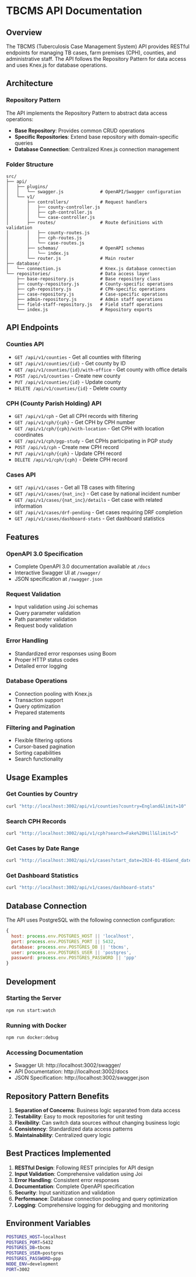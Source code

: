 # TBCMS API Documentation

## Overview

The TBCMS (Tuberculosis Case Management System) API provides RESTful endpoints for managing TB cases, farm premises (CPH), counties, and administrative staff. The API follows the Repository Pattern for data access and uses Knex.js for database operations.

## Architecture

### Repository Pattern

The API implements the Repository Pattern to abstract data access operations:

- **Base Repository**: Provides common CRUD operations
- **Specific Repositories**: Extend base repository with domain-specific queries
- **Database Connection**: Centralized Knex.js connection management

### Folder Structure

```
src/
├── api/
│   ├── plugins/
│   │   └── swagger.js              # OpenAPI/Swagger configuration
│   └── v1/
│       ├── controllers/            # Request handlers
│       │   ├── county-controller.js
│       │   ├── cph-controller.js
│       │   └── case-controller.js
│       ├── routes/                 # Route definitions with validation
│       │   ├── county-routes.js
│       │   ├── cph-routes.js
│       │   └── case-routes.js
│       ├── schemas/                # OpenAPI schemas
│       │   └── index.js
│       └── router.js               # Main router
├── database/
│   └── connection.js               # Knex.js database connection
└── repositories/                   # Data access layer
    ├── base-repository.js          # Base repository class
    ├── county-repository.js        # County-specific operations
    ├── cph-repository.js           # CPH-specific operations
    ├── case-repository.js          # Case-specific operations
    ├── admin-repository.js         # Admin staff operations
    ├── field-staff-repository.js   # Field staff operations
    └── index.js                    # Repository exports
```

## API Endpoints

### Counties API

- `GET /api/v1/counties` - Get all counties with filtering
- `GET /api/v1/counties/{id}` - Get county by ID
- `GET /api/v1/counties/{id}/with-office` - Get county with office details
- `POST /api/v1/counties` - Create new county
- `PUT /api/v1/counties/{id}` - Update county
- `DELETE /api/v1/counties/{id}` - Delete county

### CPH (County Parish Holding) API

- `GET /api/v1/cph` - Get all CPH records with filtering
- `GET /api/v1/cph/{cph}` - Get CPH by CPH number
- `GET /api/v1/cph/{cph}/with-location` - Get CPH with location coordinates
- `GET /api/v1/cph/pgp-study` - Get CPHs participating in PGP study
- `POST /api/v1/cph` - Create new CPH record
- `PUT /api/v1/cph/{cph}` - Update CPH record
- `DELETE /api/v1/cph/{cph}` - Delete CPH record

### Cases API

- `GET /api/v1/cases` - Get all TB cases with filtering
- `GET /api/v1/cases/{nat_inc}` - Get case by national incident number
- `GET /api/v1/cases/{nat_inc}/details` - Get case with related information
- `GET /api/v1/cases/drf-pending` - Get cases requiring DRF completion
- `GET /api/v1/cases/dashboard-stats` - Get dashboard statistics

## Features

### OpenAPI 3.0 Specification

- Complete OpenAPI 3.0 documentation available at `/docs`
- Interactive Swagger UI at `/swagger/`
- JSON specification at `/swagger.json`

### Request Validation

- Input validation using Joi schemas
- Query parameter validation
- Path parameter validation
- Request body validation

### Error Handling

- Standardized error responses using Boom
- Proper HTTP status codes
- Detailed error logging

### Database Operations

- Connection pooling with Knex.js
- Transaction support
- Query optimization
- Prepared statements

### Filtering and Pagination

- Flexible filtering options
- Cursor-based pagination
- Sorting capabilities
- Search functionality

## Usage Examples

### Get Counties by Country

```bash
curl "http://localhost:3002/api/v1/counties?country=England&limit=10"
```

### Search CPH Records

```bash
curl "http://localhost:3002/api/v1/cph?search=Fake%20Hill&limit=5"
```

### Get Cases by Date Range

```bash
curl "http://localhost:3002/api/v1/cases?start_date=2024-01-01&end_date=2024-12-31"
```

### Get Dashboard Statistics

```bash
curl "http://localhost:3002/api/v1/cases/dashboard-stats"
```

## Database Connection

The API uses PostgreSQL with the following connection configuration:

```javascript
{
  host: process.env.POSTGRES_HOST || 'localhost',
  port: process.env.POSTGRES_PORT || 5432,
  database: process.env.POSTGRES_DB || 'tbcms',
  user: process.env.POSTGRES_USER || 'postgres',
  password: process.env.POSTGRES_PASSWORD || 'ppp'
}
```

## Development

### Starting the Server

```bash
npm run start:watch
```

### Running with Docker

```bash
npm run docker:debug
```

### Accessing Documentation

- Swagger UI: http://localhost:3002/swagger/
- API Documentation: http://localhost:3002/docs
- JSON Specification: http://localhost:3002/swagger.json

## Repository Pattern Benefits

1. **Separation of Concerns**: Business logic separated from data access
2. **Testability**: Easy to mock repositories for unit testing
3. **Flexibility**: Can switch data sources without changing business logic
4. **Consistency**: Standardized data access patterns
5. **Maintainability**: Centralized query logic

## Best Practices Implemented

1. **RESTful Design**: Following REST principles for API design
2. **Input Validation**: Comprehensive validation using Joi
3. **Error Handling**: Consistent error responses
4. **Documentation**: Complete OpenAPI specification
5. **Security**: Input sanitization and validation
6. **Performance**: Database connection pooling and query optimization
7. **Logging**: Comprehensive logging for debugging and monitoring

## Environment Variables

```bash
POSTGRES_HOST=localhost
POSTGRES_PORT=5432
POSTGRES_DB=tbcms
POSTGRES_USER=postgres
POSTGRES_PASSWORD=ppp
NODE_ENV=development
PORT=3002
```
